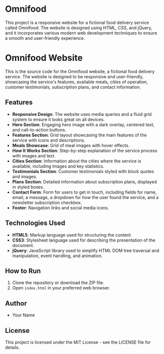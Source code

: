 # Omnifood
This project is a responsive website for a fictional food delivery service called Omnifood. The website is designed using HTML, CSS, and jQuery, and it incorporates various modern web development techniques to ensure a smooth and user-friendly experience.

# Omnifood Website

This is the source code for the Omnifood website, a fictional food delivery service. The website is designed to be responsive and user-friendly, showcasing the service's features, available meals, cities of operation, customer testimonials, subscription plans, and contact information.

## Features

- **Responsive Design**: The website uses media queries and a fluid grid system to ensure it looks great on all devices.
- **Hero Section**: Engaging hero image with a dark overlay, centered text, and call-to-action buttons.
- **Features Section**: Grid layout showcasing the main features of the service with icons and descriptions.
- **Meals Showcase**: Grid of meal images with hover effects.
- **How It Works Section**: Step-by-step explanation of the service process with images and text.
- **Cities Section**: Information about the cities where the service is available, including images and key statistics.
- **Testimonials Section**: Customer testimonials styled with block quotes and images.
- **Plans Section**: Detailed information about subscription plans, displayed in styled boxes.
- **Contact Form**: Form for users to get in touch, including fields for name, email, a message, a dropdown for how the user found the service, and a newsletter subscription checkbox.
- **Footer**: Navigation links and social media icons.


## Technologies Used

- **HTML5**: Markup language used for structuring the content.
- **CSS3**: Stylesheet language used for describing the presentation of the document.
- **jQuery**: JavaScript library used to simplify HTML DOM tree traversal and manipulation, event handling, and animation.

## How to Run

1. Clone the repository or download the ZIP file.
2. Open `index.html` in your preferred web browser.

## Author

- Your Name

## License

This project is licensed under the MIT License - see the LICENSE file for details.

